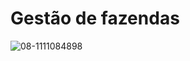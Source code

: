 # Gestão de fazendas
![08-1111084898](https://user-images.githubusercontent.com/86331342/195636753-ff35bcad-a05d-4965-b8fc-5aed0d3c7730.jpg)
